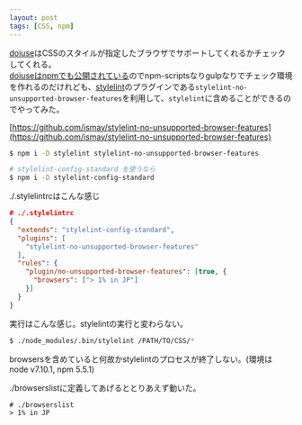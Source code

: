 ```yaml
---
layout: post
tags: [CSS, npm]
---
```


[doiuse](http://doiuse.herokuapp.com/)はCSSのスタイルが指定したブラウザでサポートしてくれるかチェックしてくれる。  
[doiuseはnpmでも公開されている](https://www.npmjs.com/package/doiuse)のでnpm-scriptsなりgulpなりでチェック環境を作れるのだけれども、[stylelint](https://www.npmjs.com/package/stylelint)のプラグインである`stylelint-no-unsupported-browser-features`を利用して、`stylelint`に含めることができるのでやってみた。

[https://github.com/ismay/stylelint-no-unsupported-browser-features](https://github.com/ismay/stylelint-no-unsupported-browser-features)

```sh
$ npm i -D stylelint stylelint-no-unsupported-browser-features

# stylelint-config-standard を使うなら
$ npm i -D stylelint-config-standard
```

./.stylelintrcはこんな感じ
```json
# ./.stylelintrc
{
  "extends": "stylelint-config-standard",
  "plugins": [
    "stylelint-no-unsupported-browser-features"
  ],
  "rules": {
    "plugin/no-unsupported-browser-features": [true, {
      "browsers": ["> 1% in JP"]
    }]
  }
}
```

実行はこんな感じ。stylelintの実行と変わらない。
```sh
$ ./node_modules/.bin/stylelint /PATH/TO/CSS/*
```

browsersを含めていると何故かstylelintのプロセスが終了しない。(環境は node v7.10.1, npm 5.5.1)

./browserslistに定義してあげるととりあえず動いた。
```
# ./browserslist
> 1% in JP
```
